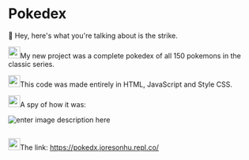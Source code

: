 # Pokedex

  👋 Hey, here's what you're talking about is the strike.

<img src="https://t4.rbxcdn.com/c553772dcc655c0d93aa907b4693ac22" width="24px">My new project was a complete pokedex of all 150 pokemons in the classic series.

<img src="https://t4.rbxcdn.com/c553772dcc655c0d93aa907b4693ac22" width="24px">This code was made entirely in HTML, JavaScript and Style CSS.

<img src="https://t4.rbxcdn.com/c553772dcc655c0d93aa907b4693ac22" width="24px">A spy of how it was:


![enter image description here](https://cdn.discordapp.com/attachments/840192863873925152/840700525364510740/poke.gif)


##

<img src="https://t4.rbxcdn.com/c553772dcc655c0d93aa907b4693ac22" width="24px">The link:
https://pokedx.joresonhu.repl.co/



